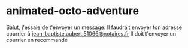 # animated-octo-adventure
Salut, j'essaie de t'envoyer un message. Il faudrait envoyer ton adresse courrier à jean-baptiste.aubert.51066@notaires.fr
Il doit t'envoyer un courrier en recommandé
